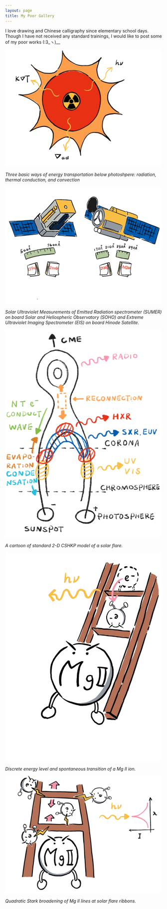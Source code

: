 ```yaml
---
layout: page
title: My Poor Gallery
---
```


I love drawing and Chinese calligraphy since elementary school days. Though I have not received any standard trainings, I would like to post some of my poor works (:3\_ヽ)\__


<img src="/assets/img/gallery/cartoon/solar_energy.png" width="500"/>

*Three basic ways of energy transportation below photoshpere: radiation, thermal conduction, and convection*

<img src="/assets/img/gallery/cartoon/soho_hinode.png" width="500"/>

*Solar Ultraviolet Measurements of Emitted Radiation spectrometer (SUMER) on board Solar and Heliospheric Observatory (SOHO) and Extreme Ultraviolet Imaging Spectrometer (EIS) on board Hinode Satellite.*

<img src="/assets/img/gallery/cartoon/solar_flare.png" width="500"/>

*A cartoon of standard 2-D CSHKP model of a solar flare.*

<img src="/assets/img/gallery/cartoon/energy_level.png" width="500"/>

*Discrete energy level and spontaneous transition of a Mg II ion.*

<img src="/assets/img/gallery/cartoon/stark_broad.png" width="500"/>

*Quadratic Stark broadening of Mg II lines at solar flare ribbons.*
